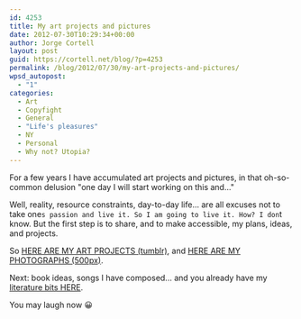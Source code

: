 ```yaml
---
id: 4253
title: My art projects and pictures
date: 2012-07-30T10:29:34+00:00
author: Jorge Cortell
layout: post
guid: https://cortell.net/blog/?p=4253
permalink: /blog/2012/07/30/my-art-projects-and-pictures/
wpsd_autopost:
  - "1"
categories:
  - Art
  - Copyfight
  - General
  - "Life's pleasures"
  - NY
  - Personal
  - Why not? Utopia?
---
```

For a few years I have accumulated art projects and pictures, in that oh-so-common delusion "one day I will start working on this and..."

Well, reality, resource constraints, day-to-day life... are all excuses not to take one`s passion and live it. So I am going to live it. How? I don`t know. But the first step is to share, and to make accessible, my plans, ideas, and projects.

So <a title="https://jcortell.tumblr.com/tagged/Art-project" href="https://jcortell.tumblr.com/tagged/Art-project" target="_blank">HERE ARE MY ART PROJECTS (tumblr)</a>, and <a title="https://500px.com/jcortell" href="https://500px.com/jcortell" target="_blank">HERE ARE MY PHOTOGRAPHS (500px)</a>.

Next: book ideas, songs I have composed... and you already have my <a title="https://cortell.net/blog/category/otras-cosas/rafagas-literarias/" href="https://cortell.net/blog/category/otras-cosas/rafagas-literarias/" target="_blank">literature bits HERE</a>.

You may laugh now 😀
